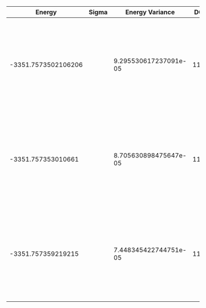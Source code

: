 | Energy              | Sigma | Energy Variance       | DOF  | Einf                | Method                                                       | Reference |
|---------------------|-------|-----------------------|------|---------------------|--------------------------------------------------------------|-----------|
| -3351.7573502106206 |       | 9.295530617237091e-05 | 1128 | -3348.1036033464075 | DMRG (bond dimension 310) using fork tensor product states with U(1) symmetry for charge sector | [paper](https://journals.aps.org/prx/abstract/10.1103/PhysRevX.7.031013) [code](https://github.com/varbench/methods/blob/main/scripts/Impurity/TB-DMFT-SOC_309.py) |
| -3351.757353010661  |       | 8.705630898475647e-05 | 1128 | -3348.1036033464075 | DMRG (bond dimension 330) using fork tensor product states with U(1) symmetry for charge sector | [paper](https://journals.aps.org/prx/abstract/10.1103/PhysRevX.7.031013) [code](https://github.com/varbench/methods/blob/main/scripts/Impurity/TB-DMFT-SOC_309.py) |
| -3351.757359219215  |       | 7.448345422744751e-05 | 1128 | -3348.1036033464075 | DMRG (bond dimension 350) using fork tensor product states with U(1) symmetry for charge sector | [paper](https://journals.aps.org/prx/abstract/10.1103/PhysRevX.7.031013) [code](https://github.com/varbench/methods/blob/main/scripts/Impurity/TB-DMFT-SOC_309.py) |
